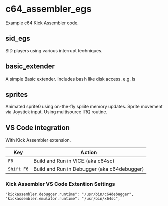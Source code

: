 # c64_assembler_egs
Example c64 Kick Assembler code.

## sid_egs
SID players using various interrupt techniques.

## basic_extender
A simple Basic extender. Includes bash like disk access. e.g. ls

## sprites
Animated sprite0 using on-the-fly sprite memory updates. Sprite movement via Joystick input. Using multisource IRQ routine.

## VS Code integration

With Kick Assembler extension.

| Key | Action |
|-----|--------|
| `F6` | Build and Run in VICE (aka c64sc) |
| `Shift F6` | Build and Run in Debugger (aka c64debugger) |

### Kick Assembler VS Code Extention Settings

```
"kickassembler.debugger.runtime": "/usr/bin/c64debugger",
"kickassembler.emulator.runtime": "/usr/bin/x64sc",
```